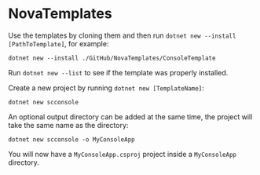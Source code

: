 # NovaTemplates

Use the templates by cloning them and then run `dotnet new --install [PathToTemplate]`, for example:

```
dotnet new --install ./GitHub/NovaTemplates/ConsoleTemplate
```

Run `dotnet new --list` to see if the template was properly installed.

Create a new project by running `dotnet new [TemplateName]`:

```
dotnet new scconsole
```

An optional output directory can be added at the same time, the project will take the same name as the directory:

```
dotnet new scconsole -o MyConsoleApp
```

You will now have a `MyConsoleApp.csproj` project inside a `MyConsoleApp` directory.
